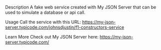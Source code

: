 Description
A fake web service created with My JSON Server that can be used to simulate a database or api call.

Usage
Call the service with this URL: https://my-json-server.typicode.com/johnsdjustin/f1-constructors-service

Learn More
Check out My JSON Server here: https://my-json-server.typicode.com/
